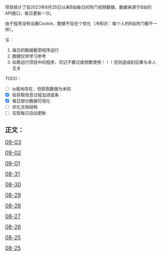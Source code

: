 项目统计了自2023年8月25日以来B站每日的热门视频数据，数据来源于B站的API接口，每日更新一次。

由于程序没有设置Cookie，数据不存在个性化（冷知识：每个人的B站热门都不一样）。

注：
1. 每日的数据截至程序运行
2. 数据仅供学习参考
3. 如需运行项目中的程序，切记不要过度频繁使用！！！否则造成的后果与本人无关

TODO：
- [ ] ip属地存在，但获取数据为未知
- [x] 给获取信息过程加进度条
- [x] 每日部分数据可视化
- [ ] 优化文档结构
- [ ] 实现每日自动更新

## 正文：

<font size="4">[09-03](dailyData/2023/09/03/statistic.md)</font>

<font size="4">[09-02](dailyData/2023/09/02/statistic.md)</font>

<font size="4">[09-01](dailyData/2023/09/01/statistic.md)</font>

<font size="4">[08-31](dailyData/2023/08/31/statistic.md)</font>

<font size="4">[08-30](dailyData/2023/08/30/statistic.md)</font>

<font size="4">[08-29](dailyData/2023/08/29/statistic.md)</font>

<font size="4">[08-28](dailyData/2023/08/28/statistic.md)</font>

<font size="4">[08-27](dailyData/2023/08/27/statistic.md)</font>

<font size="4">[08-26](dailyData/2023/08/26/statistic.md)</font>

<font size="4">[08-25](dailyData/2023/08/25/statistic.md)</font>

<font size="4">[08-25](dailyData/2023/08/25/statistic.md)</font>

